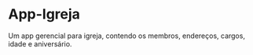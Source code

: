 # App-Igreja
Um app gerencial para igreja, contendo os membros, endereços, cargos, idade e aniversário.
